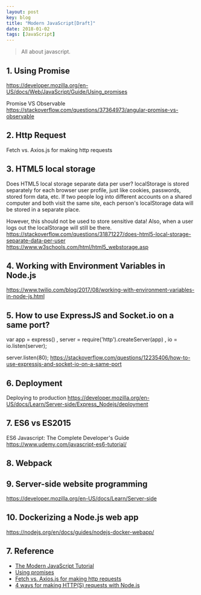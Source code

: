 ```yaml
---
layout: post
key: blog
title: "Modern JavaScript[Draft]"
date: 2018-01-02
tags: [JavaScript]
---
```


> All about javascript.

## 1. Using Promise
https://developer.mozilla.org/en-US/docs/Web/JavaScript/Guide/Using_promises

Promise VS Observable
https://stackoverflow.com/questions/37364973/angular-promise-vs-observable

## 2. Http Request
Fetch vs. Axios.js for making http requests

## 3. HTML5 local storage
Does HTML5 local storage separate data per user?
localStorage is stored separately for each browser user profile, just like cookies, passwords, stored form data, etc. If two people log into different accounts on a shared computer and both visit the same site, each person's localStorage data will be stored in a separate place.

However, this should not be used to store sensitive data! Also, when a user logs out the localStorage will still be there.
https://stackoverflow.com/questions/31871227/does-html5-local-storage-separate-data-per-user
https://www.w3schools.com/html/html5_webstorage.asp

## 4. Working with Environment Variables in Node.js
https://www.twilio.com/blog/2017/08/working-with-environment-variables-in-node-js.html

## 5. How to use ExpressJS and Socket.io on a same port?
var app = express()
  , server = require('http').createServer(app)
  , io = io.listen(server);

server.listen(80);
https://stackoverflow.com/questions/12235406/how-to-use-expressjs-and-socket-io-on-a-same-port

## 6. Deployment
Deploying to production
https://developer.mozilla.org/en-US/docs/Learn/Server-side/Express_Nodejs/deployment

## 7. ES6 vs ES2015
ES6 Javascript: The Complete Developer's Guide
https://www.udemy.com/javascript-es6-tutorial/

## 8. Webpack

## 9. Server-side website programming
https://developer.mozilla.org/en-US/docs/Learn/Server-side

## 10. Dockerizing a Node.js web app
https://nodejs.org/en/docs/guides/nodejs-docker-webapp/

## 7. Reference
* [The Modern JavaScript Tutorial](https://javascript.info/)
* [Using promises](https://developer.mozilla.org/en-US/docs/Web/JavaScript/Guide/Using_promises)  
* [Fetch vs. Axios.js for making http requests](https://medium.com/@thejasonfile/fetch-vs-axios-js-for-making-http-requests-2b261cdd3af5)
* [4 ways for making HTTP(S) requests with Node.js](https://codeburst.io/4-ways-for-making-http-s-requests-with-node-js-c524f999942d)
